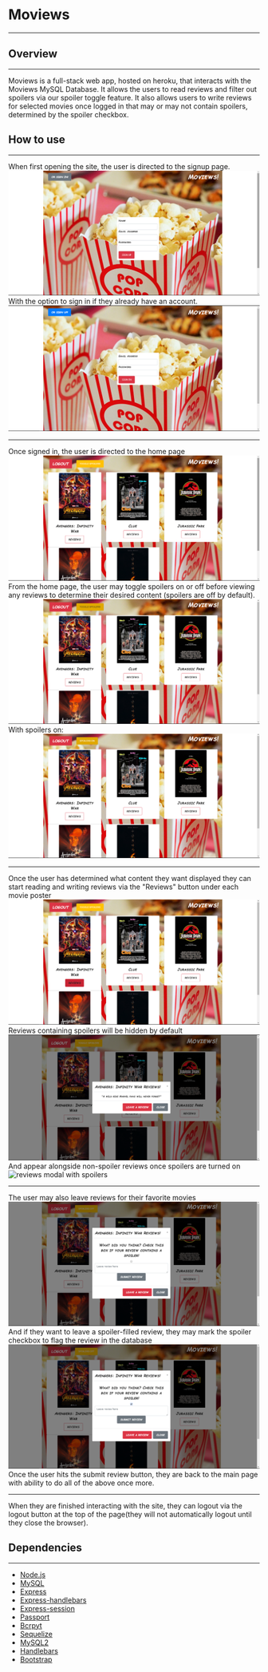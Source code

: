 # Moviews
___
## Overview
___
Moviews is a full-stack web app, hosted on heroku, that interacts with the Moviews MySQL Database. It allows the users to read reviews and filter out spoilers via our spoiler toggle feature. It also allows users to write reviews for selected movies once logged in that may or may not contain spoilers, determined by the spoiler checkbox.
## How to use
___
When first opening the site, the user is directed to the signup page.
![signup page](assets/images/signup.png)
With the option to sign in if they already have an account.
![signin page](assets/images/signin.png)
___
Once signed in, the user is directed to the home page
![home page with movie posters](assets/images/home_page.png)
From the home page, the user may toggle spoilers on or off before viewing any reviews to determine their desired content (spoilers are off by default).
![home page with movie posters](assets/images/toggle_spoilers.png)
With spoilers on:
![home page with movie posters](assets/images/spoilers_on.png)
___
Once the user has determined what content they want displayed they can start reading and writing reviews via the "Reviews" button under each movie poster
![reviews button on home page](assets/images/toggle_reviews.png)
Reviews containing spoilers will be hidden by default
![reviews modal with no spoilers](assets/images/reviews_modal.png)
And appear alongside non-spoiler reviews once spoilers are turned on
![reviews modal with spoilers](assets/images/spoiler_review.png)
___
The user may also leave reviews for their favorite movies
![leave a review modal with spoiler flag off](assets/images/leave_review.png)
And if they want to leave a spoiler-filled review, they may mark the spoiler checkbox to flag the review in the database
![leave review modal with spoiler flag on](assets/images/leave_spoiler.png)
Once the user hits the submit review button, they are back to the main page with ability to do all of the above once more.
___
When they are finished interacting with the site, they can logout via the logout button at the top of the page(they will not automatically logout until they close the browser).

## Dependencies
___
* [Node.js](https://nodejs.org/en/)
* [MySQL](https://www.mysql.com/)
* [Express](https://www.npmjs.com/search?q=express)
* [Express-handlebars](https://www.npmjs.com/package/express-handlebars)
* [Express-session](https://www.npmjs.com/package/express-session)
* [Passport](https://www.npmjs.com/package/passport)
* [Bcrpyt](https://www.npmjs.com/package/bcrypt)
* [Sequelize](https://www.npmjs.com/package/sequelize)
* [MySQL2](https://www.npmjs.com/package/mysql2)
* [Handlebars](https://www.npmjs.com/package/handlebars)
* [Bootstrap](https://getbootstrap.com/)